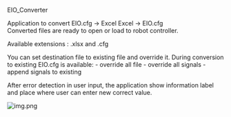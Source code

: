 EIO_Converter 

Application to convert  EIO.cfg -> Excel 
                        Excel -> EIO.cfg    
Converted files are ready to open or load to robot controller.

Available extensions : .xlsx and .cfg

You can set destination file to existing file and override it.
During conversion to existing EIO.cfg is available:
    - override all file 
    - override all signals
    - append signals to existing

After error detection in user input, the application show information label and place 
where user can enter new correct value.

![img.png](/.images/img.png)